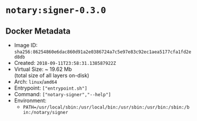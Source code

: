 # `notary:signer-0.3.0`

## Docker Metadata

- Image ID: `sha256:86254860e6dac860d91a2e0386724a7c5e97e83c92ec1aea5177cfa1fd2ed8db`
- Created: `2018-09-11T23:58:31.138587922Z`
- Virtual Size: ~ 19.62 Mb  
  (total size of all layers on-disk)
- Arch: `linux`/`amd64`
- Entrypoint: `["entrypoint.sh"]`
- Command: `["notary-signer","--help"]`
- Environment:
  - `PATH=/usr/local/sbin:/usr/local/bin:/usr/sbin:/usr/bin:/sbin:/bin:/notary/signer`

